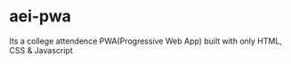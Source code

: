 # aei-pwa
Its a college attendence PWA(Progressive Web App) built with only HTML, CSS &amp; Javascript
